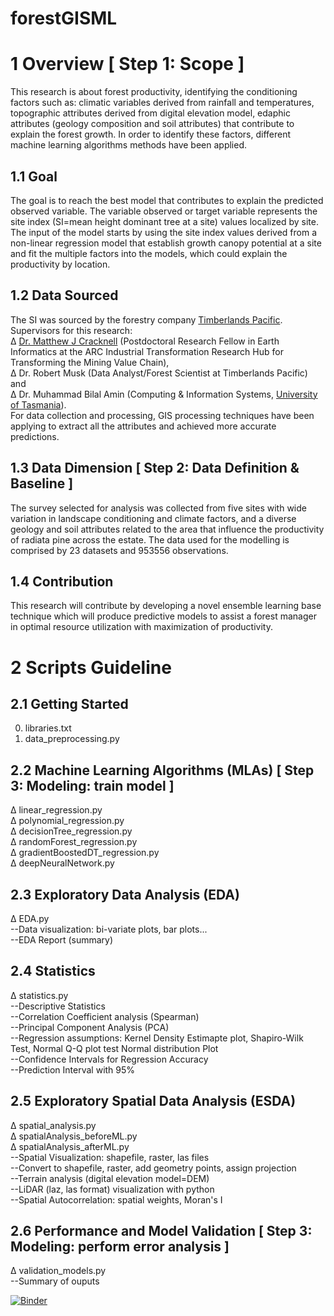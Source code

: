 # forestGISML

# 1 Overview [ Step 1: Scope ]
This research is about forest productivity, identifying the conditioning factors such
as: climatic variables derived from rainfall and temperatures, topographic attributes derived from digital
elevation model, edaphic attributes (geology composition and soil attributes) that contribute to explain
the forest growth. In order to identify these factors, different machine learning algorithms methods
have been applied. 
## 1.1 Goal
The goal is to reach the best model that contributes to explain the predicted
observed variable. The variable observed or target variable represents the site index (SI=mean height
dominant tree at a site) values localized by site. The input of the model starts by using the site index
values derived from a non-linear regression model that establish growth canopy potential at a site and
fit the multiple factors into the models, which could explain the productivity by location. 
## 1.2 Data Sourced
The SI was sourced by the forestry company [Timberlands Pacific](https://www.tppl.com.au/).<br />
Supervisors for this research:<br />
∆ [Dr. Matthew J Cracknell](https://www.utas.edu.au/profiles/staff/codes/matthew-cracknell) (Postdoctoral
Research Fellow in Earth Informatics at the ARC Industrial Transformation Research Hub for
Transforming the Mining Value Chain), <br />
∆ Dr. Robert Musk (Data Analyst/Forest Scientist at
Timberlands Pacific) and <br />
∆ Dr. Muhammad Bilal Amin (Computing & Information Systems, [University of Tasmania](https://www.utas.edu.au/technology-environments-design/ict)).<br />
For data collection and processing, GIS processing techniques have been applying to
extract all the attributes and achieved more accurate predictions.
## 1.3 Data Dimension [ Step 2: Data Definition & Baseline ]
The survey selected for analysis was collected from five sites with wide variation in landscape
conditioning and climate factors, and a diverse geology and soil attributes related to the area that
influence the productivity of radiata pine across the estate. The data used for the modelling is
comprised by 23 datasets and 953556 observations.
## 1.4 Contribution
This research will contribute by developing a novel ensemble learning base
technique which will produce predictive models to assist a forest manager in
optimal resource utilization with maximization of productivity.

# 2 Scripts Guideline
## 2.1 Getting Started
0. libraries.txt <br />
1. data_preprocessing.py <br />
## 2.2 Machine Learning Algorithms (MLAs) [ Step 3: Modeling: train model ]
∆ linear_regression.py <br />
∆ polynomial_regression.py <br />
∆ decisionTree_regression.py <br />
∆ randomForest_regression.py <br />
∆ gradientBoostedDT_regression.py <br />
∆ deepNeuralNetwork.py <br />
## 2.3 Exploratory Data Analysis (EDA)
∆ EDA.py <br />
--Data visualization: bi-variate plots, bar plots... <br />
--EDA Report (summary)
## 2.4 Statistics 
∆ statistics.py <br />
--Descriptive Statistics <br />
--Correlation Coefficient analysis (Spearman)<br />
--Principal Component Analysis (PCA)<br />
--Regression assumptions: Kernel Density Estimapte plot, Shapiro-Wilk Test, Normal Q-Q plot test Normal distribution Plot <br />
--Confidence Intervals for Regression Accuracy <br />
--Prediction Interval with 95%
## 2.5 Exploratory Spatial Data Analysis (ESDA)
∆ spatial_analysis.py <br />
∆ spatialAnalysis_beforeML.py <br />
∆ spatialAnalysis_afterML.py <br />
--Spatial Visualization: shapefile, raster, las files <br />
--Convert to shapefile, raster, add geometry points, assign projection <br />
--Terrain analysis (digital elevation model=DEM) <br />
--LiDAR (laz, las format) visualization with python <br />
--Spatial Autocorrelation: spatial weights, Moran's I

## 2.6 Performance and Model Validation [ Step 3: Modeling: perform error analysis ]
∆ validation_models.py <br />
--Summary of ouputs

[![Binder](https://mybinder.org/badge_logo.svg)](https://mybinder.org/v2/gh/LNSOTOM/forestGISML/master?filepath=regressionModel%20(1).ipynb)
